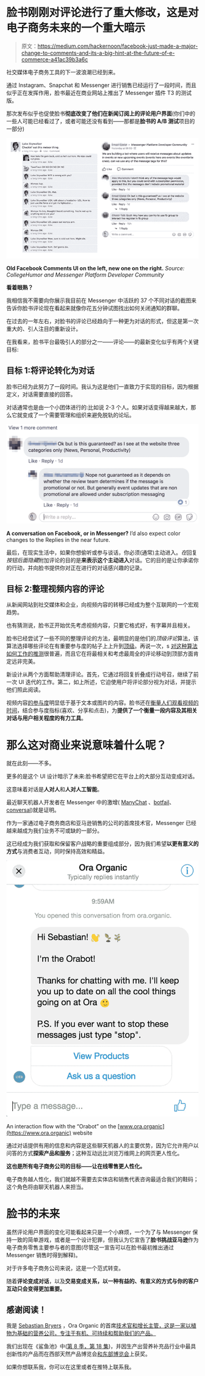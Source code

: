 # 脸书刚刚对评论进行了重大修改，这是对电子商务未来的一个重大暗示

> 原文：<https://medium.com/hackernoon/facebook-just-made-a-major-change-to-comments-and-its-a-big-hint-at-the-future-of-e-commerce-a41ac39b3a6c>

社交媒体电子商务工具的下一波浪潮已经到来。

通过 Instagram、Snapchat 和 Messenger 进行销售已经运行了一段时间，而且似乎正在发挥作用，脸书最近在商业网站上推出了 Messenger 插件 T3 的测试版。

那次发布似乎也促使脸书**彻底改变了他们在新闻订阅上的评论用户界面**(你们中的一些人可能已经看过了，或者可能还没有看到——那都是**脸书的 A/B 测试**项目的一部分)

![](img/ec3f133ebeb47abdbfe83411cb4c265f.png)

**Old Facebook Comments UI on the left, new one on the right.** *Source: CollegeHumor and Messenger Platform Developer Community*

**看着眼熟？**

我相信我不需要向你展示我目前在 Messenger 中活跃的 37 个不同对话的截图来告诉你脸书评论现在看起来就像你花五分钟试图找出如何关闭通知的群聊。

在过去的一年左右，对脸书的评论已经趋向于一种更为对话的形式，但这是第一次重大的、引人注目的重新设计。

在我看来，脸书平台最吸引人的部分之一——评论——的最新变化似乎有两个关键目标:

## **目标 1:将评论转化为对话**

脸书已经为此努力了一段时间。我认为这是他们一直致力于实现的目标，因为根据定义，对话需要直接的回答。

对话通常也是由一个小团体进行的:比如说 2-3 个人。如果对话变得越来越大，那么它就变成了一个需要管理和组织来避免脱轨的论坛。

![](img/566e5c4e7f13a1cf855d9a563a5d7f33.png)

**A conversation on Facebook, or in Messenger?** I’d also expect color changes to the Replies in the near future.

最后，在现实生活中，如果你想偷听或参与谈话，你必须(通常)主动进入。*在*回复*按钮后面隐藏*附加评论的目的是**来表示这个主动进入**对话。它的目的是让你承诺你的行动，并向脸书提供你对正在进行的对话感兴趣的记录。

## **目标 2:整理视频内容的评论**

从新闻网站到社交媒体和企业，向视频内容的转移已经成为整个互联网的一个宏观趋势。

也有猜测说，脸书正开始优先考虑视频内容，只要它格式好，有字幕并且相关。

脸书已经尝试了一些不同的整理评论的方法，最明显的是他们的*顶级评论*算法，该算法选择哪些评论在有重要参与度的帖子上上升到[顶级](https://www.youtube.com/watch?v=2u1zK8AaHic)。再说一次，s [对这种算法如何工作的推测](https://evolvepolitics.com/why-has-facebook-changed-their-top-comment-algorithm-so-it-only-benefits-racists-nazis-and-trolls/)很普遍，而且它在将最相关和考虑最周全的评论移动到顶部方面肯定远非完美。

新设计从两个方面帮助清理评论。首先，它通过将回复折叠成行动号召，继续了前一次 UI 迭代的工作。第二，如上所述，它迫使用户将评论部分视为对话，并提示他们照此阅读。

视频内容[的参与度](http://fortune.com/2016/05/30/facebook-video-engagement/)明显低于基于文本或图片的内容。脸书还在[衡量人们观看视频的时间](https://newsroom.fb.com/news/2015/06/news-feed-fyi-taking-into-account-time-spent-on-stories/)，结合参与度指标(喜欢、分享和点击)，为**提供了一个衡量一段内容及其相关对话与用户相关程度的有力工具**。

# 那么这对商业来说意味着什么呢？

就在此刻——不多。

更多的是这个 UI 设计暗示了未来:脸书希望把它在平台上的大部分互动变成对话。

这意味着对话是**人对人**和**人对人工智能**。

最近聊天机器人开发者在 Messenger 中的激增( [ManyChat](https://blog.manychat.com/best-facebook-chatbots/) 、[botfail](https://botfuel.io/en)、[conversal](http://www.conversocial.com/))就是证明。

作为一家通过电子商务商店和亚马逊销售的公司的首席技术官，Messenger 已经越来越成为我们业务不可或缺的一部分。

这已经成为我们获取和保留客户战略的重要组成部分，因为我们希望**以更有意义的方式**与消费者互动，同时保持高效和精益。

![](img/cc3e38c44608a27662ba34fee84a3c8a.png)

An interaction flow with the “Orabot” on the [www.ora.organic](https://www.ora.organic) website

通过对话提供有用的信息和内容是这些聊天机器人的主要优势，因为它允许用户以问答的方式**探索产品和服务**；这种互动远比浏览万维网上的网页更人性化。

**这也是所有电子商务公司的目标——让在线零售更人性化。**

电子商务越人性化，我们就越不需要去实体店和销售代表咨询最适合我们的鞋码；这个角色将由聊天机器人来担当。

# 脸书的未来

虽然评论用户界面的变化可能看起来只是一个小麻烦，一个为了与 Messenger 保持一致的简单游戏，或者是一个设计犯罪，但我认为它宣告了**脸书挑战亚马逊**作为电子商务零售主要参与者的意图(尽管这一宣告可以在脸书最初推出通过 Messenger 销售时得到解释)。

对于许多电子商务公司来说，这是一个范式转变。

随着**评论变成对话**，以及**交易变成关系，以一种有益的、有意义的方式与你的客户互动只会变得更加重要。**

## 感谢阅读！

我是 [Sebastian Bryers](https://medium.com/u/eaa908ac8f7e?source=post_page-----a41ac39b3a6c--------------------------------) ，Ora Organic 的首席[技术官和增长主管，这是一家以植物为基础的营养公司，专注于有机、可持续和帮助我们的产品。](https://hackernoon.com/tagged/technology)

我们出现在《鲨鱼池》中([第 8 季，第 18 集](http://abc.go.com/shows/shark-tank/episode-guide/season-8/18-episode-18))，并因生产出营养补充品行业中最具创新性的产品而在西部天然产品博览会[和东部博览会](http://www.newhope.com/products-and-trends/nexty-awards-recognize-inspiration-innovation-and-integrity-natural-products/gallery?curr=70280&slide=15)上获奖。

如果你想联系我，你可以在这里或者在推特上联系我。